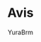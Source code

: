 ---
title: Avis
author: YuraBrm
github: https://github.com/YuraBrm/
description_markdown: >-
  A clean, vivid and transparent theme with lots of small tweaks
download: https://github.com/YuraBrm/BetterDiscordThemes/tree/master/Avis
demo: https://cdn.rawgit.com/YuraBrm/BetterDiscordThemes/master/Avis/Avis.theme.css
support: https://github.com/YuraBrm/BetterDiscordThemes/issues
style: dark
tags:
images:
  - name: Avis Preview
    image: https://i.imgur.com/lUFJ2eR.jpg
  - name: Avis Preview - Keybind Settings Page
    image: https://i.imgur.com/M9C2ACK.png
    
layout: product
---